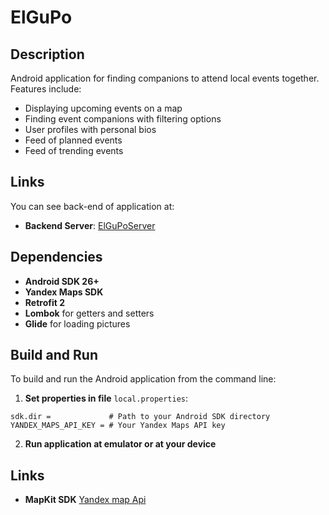 # ElGuPo

## Description
Android application for finding companions to attend local events together. Features include:
-  Displaying upcoming events on a map
-  Finding event companions with filtering options
-  User profiles with personal bios
-  Feed of planned events
-  Feed of trending events

## Links
You can see back-end of application at:
- **Backend Server**: [ElGuPoServer](https://github.com/El-GuPo/ElGuPoServer)
## Dependencies
- **Android SDK 26+**
- **Yandex Maps SDK**
- **Retrofit 2**
- **Lombok** for getters and setters
- **Glide** for loading pictures

## Build and Run
To build and run the Android application from the command line:

1. **Set properties in file** `local.properties`:
```properties
sdk.dir =             # Path to your Android SDK directory
YANDEX_MAPS_API_KEY = # Your Yandex Maps API key
```
2. **Run application at emulator or at your device**

## Links

- **MapKit SDK** [Yandex map Api](https://yandex.ru/maps-api/products/mapkit)